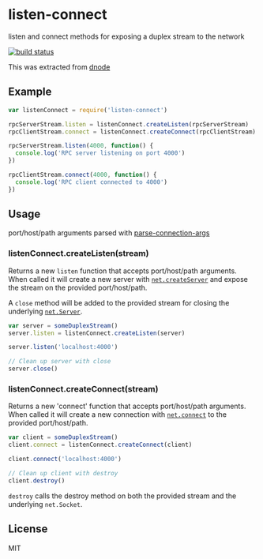 # listen-connect

listen and connect methods for exposing a duplex stream to the network

[![build status](http://img.shields.io/travis/timhudson/listen-connect.svg?style=flat)](http://travis-ci.org/timhudson/listen-connect)

This was extracted from [dnode](https://www.npmjs.org/package/dnode)

## Example

``` js
var listenConnect = require('listen-connect')

rpcServerStream.listen = listenConnect.createListen(rpcServerStream)
rpcClientStream.connect = listenConnect.createConnect(rpcClientStream)

rpcServerStream.listen(4000, function() {
  console.log('RPC server listening on port 4000')
})

rpcClientStream.connect(4000, function() {
  console.log('RPC client connected to 4000')
})
```

## Usage

port/host/path arguments parsed with [parse-connection-args](https://www.npmjs.org/package/parse-connection-args)

### listenConnect.createListen(stream)

Returns a new `listen` function that accepts port/host/path arguments. When called it will create a new server with [`net.createServer`](http://nodejs.org/api/net.html#net_net_createserver_options_connectionlistener) and expose the stream on the provided port/host/path.

A `close` method will be added to the provided stream for closing the underlying [`net.Server`](http://nodejs.org/api/net.html#net_class_net_server).

``` js
var server = someDuplexStream()
server.listen = listenConnect.createListen(server)

server.listen('localhost:4000')

// Clean up server with close
server.close()

```

### listenConnect.createConnect(stream)

Returns a new 'connect' function that accepts port/host/path arguments. When called it will create a new connection with [`net.connect`](http://nodejs.org/api/net.html#net_net_connect_options_connectionlistener) to the provided port/host/path.

``` js
var client = someDuplexStream()
client.connect = listenConnect.createConnect(client)

client.connect('localhost:4000')

// Clean up client with destroy
client.destroy()
```

`destroy` calls the destroy method on both the provided stream and the underlying `net.Socket`.

## License

MIT
